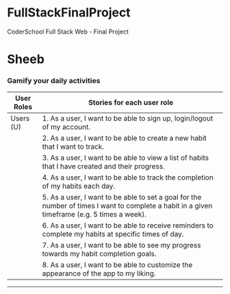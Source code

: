 # FullStackFinalProject

CoderSchool Full Stack Web - Final Project

# Sheeb

### Gamify your daily activities

| User Roles | Stories for each user role                                                                                                                   |
| ---------- | -------------------------------------------------------------------------------------------------------------------------------------------- |
| Users (U)  | 1. As a user, I want to be able to sign up, login/logout of my account.                                                                      |
|            | 2. As a user, I want to be able to create a new habit that I want to track.                                                                  |
|            | 3. As a user, I want to be able to view a list of habits that I have created and their progress.                                             |
|            | 4. As a user, I want to be able to track the completion of my habits each day.                                                               |
|            | 5. As a user, I want to be able to set a goal for the number of times I want to complete a habit in a given timeframe (e.g. 5 times a week). |
|            | 6. As a user, I want to be able to receive reminders to complete my habits at specific times of day.                                         |
|            | 7. As a user, I want to be able to see my progress towards my habit completion goals.                                                        |
|            | 8. As a user, I want to be able to customize the appearance of the app to my liking.                                                         |

---
